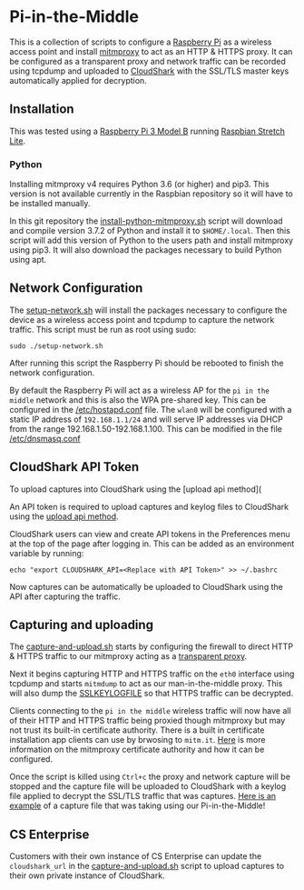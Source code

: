 # Pi-in-the-Middle

This is a collection of scripts to configure a 
[Raspberry Pi](https://www.raspberrypi.org/) as a wireless access point and
install [mitmproxy](https://mitmproxy.org) to act as an HTTP & HTTPS proxy. It
can be configured as a transparent proxy and network traffic can be recorded
using tcpdump and uploaded to [CloudShark](https://cloudshark.io) with the
SSL/TLS master keys automatically applied for decryption.

## Installation

This was tested using a [Raspberry Pi 3 Model B](https://www.raspberrypi.org/products/raspberry-pi-3-model-b/)
running [Raspbian Stretch Lite](https://www.raspberrypi.org/downloads/raspbian/).

### Python

Installing mitmproxy v4 requires Python 3.6 (or higher) and pip3. This version
is not available currently in the Raspbian repository so it will have to be
installed manually. 

In this git repository the
[install-python-mitmproxy.sh](/install-python-mitmproxy.sh)
script will download and compile version 3.7.2 
of Python and install it to `$HOME/.local`. Then this script will add this
version of Python to the users path and install mitmproxy using pip3. It will
also download the packages necessary to build Python using apt. 

## Network Configuration

The [setup-network.sh](/setup-network.sh) will install the packages necessary
to configure the device as a wireless access point and tcpdump to capture the
network traffic. This script must be run as root using sudo:

```
sudo ./setup-network.sh
```

After running this script the Raspberry Pi should be rebooted to finish the
network configuration.

By default the Raspberry Pi will act as a wireless AP for the `pi in the
middle` network and this is also the WPA pre-shared key. This can be configured
in the [/etc/hostapd.conf](/etc/hostapd.conf) file. The `wlan0` will be
configured with a static IP address of `192.168.1.1/24` and will serve IP
addresses via DHCP from the range 192.168.1.50-192.168.1.100. This can be
modified in the file [/etc/dnsmasq.conf](/etc/dnsmasq.conf)

## CloudShark API Token

To upload captures into CloudShark using the [upload api method](

An API token is required to upload captures and keylog files to CloudShark
using the [upload api method](https://support.cloudshark.io/api/upload.html).

CloudShark users can view and create API tokens in the Preferences menu at the
top of the page after logging in. This can be added as an environment variable
by running:

```
echo "export CLOUDSHARK_API=<Replace with API Token>" >> ~/.bashrc
```

Now captures can be automatically be uploaded to CloudShark using the API after
capturing the traffic.

## Capturing and uploading

The [capture-and-upload.sh](/capture-and-upload.sh) starts by configuring the
firewall to direct HTTP & HTTPS traffic to our mitmproxy acting as a
[transparent proxy](https://docs.mitmproxy.org/stable/concepts-modes/#transparent-proxy).

Next it begins capturing HTTP and HTTPS traffic on the `eth0` interface using
tcpdump and starts `mitmdump` to act as our man-in-the-middle proxy. This will
also dump the [SSLKEYLOGFILE](https://docs.mitmproxy.org/stable/howto-wireshark-tls/)
so that HTTPS traffic can be decrypted.

Clients connecting to the `pi in the middle` wireless traffic will now have all
of their HTTP and HTTPS traffic being proxied though mitmproxy but may not
trust its built-in certificate authority. There is a built in certificate
installation app clients can use by brwosing to `mitm.it`.
[Here](https://docs.mitmproxy.org/stable/concepts-certificates/) is more
information on the mitmproxy certificate authority and how it can be
configured.

Once the script is killed using `Ctrl+c` the proxy and network capture will be
stopped and the capture file will be uploaded to CloudShark with a keylog file
applied to decrypt the SSL/TLS traffic that was captures. 
[Here is an example](https://www.cloudshark.org/captures/662f862bb6d4) of a
capture file that was taking using our Pi-in-the-Middle! 

## CS Enterprise

Customers with their own instance of CS Enterprise can update the
`cloudshark_url` in the [capture-and-upload.sh](/capture-and-upload.sh) script
to upload captures to their own private instance of CloudShark.
